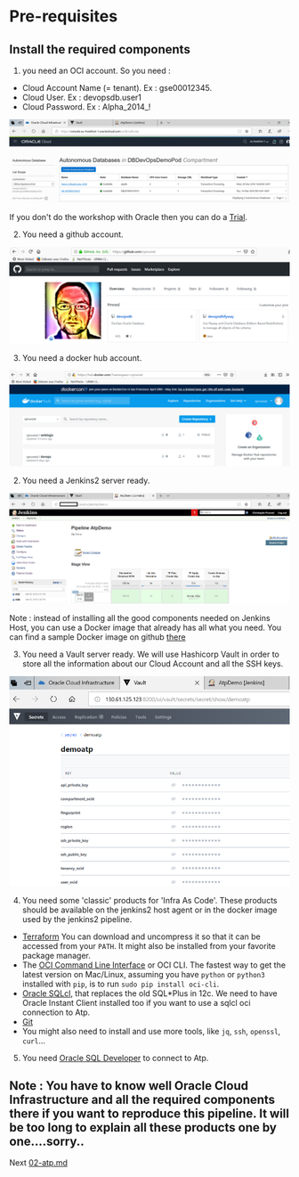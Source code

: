 # Pre-requisites

## Install the required components

1) you need an OCI account. So you need :

- Cloud Account Name (= tenant). Ex : gse00012345.
- Cloud User. Ex : devopsdb.user1
- Cloud Password. Ex : Alpha_2014_!

![OCI Account](images/oci.png)

If you don't do the workshop with Oracle then you can do a [Trial](https://cloud.oracle.com/en_US/database). 

2) You need a github account.

![OCI Account](images/github.png)

3) You need a docker hub account.

![OCI Account](images/dockerhub.png)

2) You need a Jenkins2 server ready.

![OCI Account](images/jenkins2.png)

Note : instead of installing all the good components needed on Jenkins Host, you can use a Docker image that already has all what you need. You can find a sample Docker image on github [there](https://github.com/cpruvost/infraascode)

3) You need a Vault server ready. We will use Hashicorp Vault in order to store all the information about our Cloud Account and all the SSH keys.

![OCI Account](images/vault.png)

4) You need some 'classic' products for 'Infra As Code'. These products should be available on the jenkins2 host agent or in the docker image used by the jenkins2 pipeline.

- [Terraform](https://www.terraform.io/downloads.html) You can download and uncompress it so that it can be accessed from your `PATH`. It might also be installed from your favorite package manager.
- The [OCI Command Line Interface](https://github.com/oracle/oci-cli) or OCI CLI. The fastest way to get the latest version on Mac/Linux, assuming you have `python` or `python3` installed with `pip`, is to run `sudo pip install oci-cli`.
- [Oracle SQLcl](https://www.oracle.com/technetwork/developer-tools/sqlcl/overview/index.html), that replaces the old SQL*Plus in 12c. We need to have Oracle Instant Client installed too if you want to use a sqlcl oci connection to Atp.
- [Git](https://git-scm.com/downloads)
- You might also need to install and use more tools, like `jq`, `ssh`, `openssl`, `curl`...

5) You need [Oracle SQL Developer](https://www.oracle.com/database/technologies/appdev/sql-developer.html) to connect to Atp.

## Note : You have to know well Oracle Cloud Infrastructure and all the required components there if you want to reproduce this pipeline. It will be too long to explain all these products one by one....sorry..

Next [02-atp.md](02-atp.md)